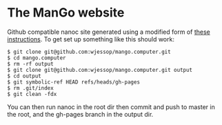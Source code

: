 # The ManGo website

Github compatible nanoc site generated using a modified form of [these instructions](http://schmurfy.github.io/2011/05/06/create_your_github_user_page_with_nanoc.html). To get set up something like this should work:


    $ git clone git@github.com:wjessop/mango.computer.git
    $ cd mango.computer
    $ rm -rf output
    $ git clone git@github.com:wjessop/mango.computer.git output
    $ cd output
    $ git symbolic-ref HEAD refs/heads/gh-pages
    $ rm .git/index
    $ git clean -fdx

You can then run nanoc in the root dir then commit and push to master in the root, and the gh-pages branch in the output dir.
